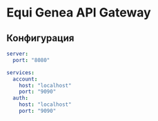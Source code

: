 # Equi Genea API Gateway

## Конфигурация

```yaml
server:
  port: "8080"

services:
  account:
    host: "localhost"
    port: "9090"
  auth:
    host: "localhost"
    port: "9090"
```